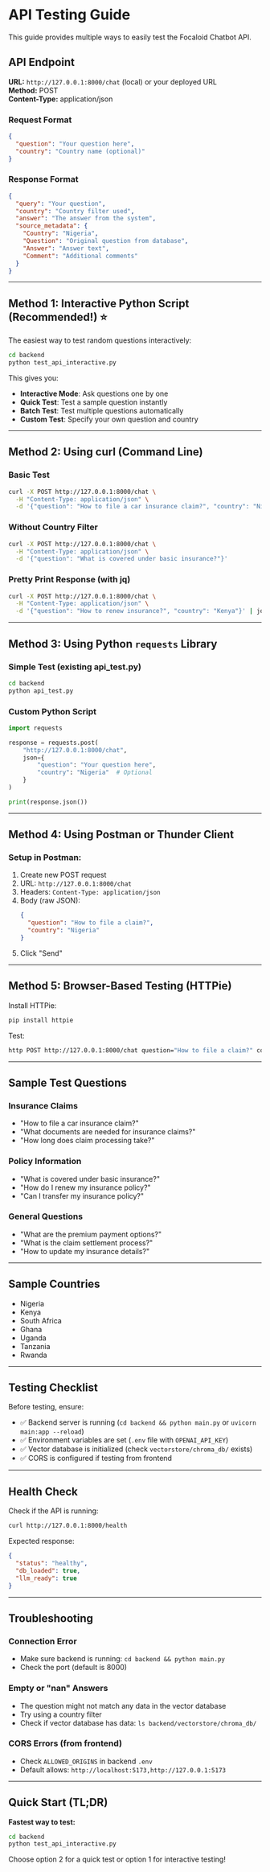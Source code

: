 # API Testing Guide

This guide provides multiple ways to easily test the Focaloid Chatbot API.

## API Endpoint

**URL:** `http://127.0.0.1:8000/chat` (local) or your deployed URL  
**Method:** POST  
**Content-Type:** application/json

### Request Format
```json
{
  "question": "Your question here",
  "country": "Country name (optional)"
}
```

### Response Format
```json
{
  "query": "Your question",
  "country": "Country filter used",
  "answer": "The answer from the system",
  "source_metadata": {
    "Country": "Nigeria",
    "Question": "Original question from database",
    "Answer": "Answer text",
    "Comment": "Additional comments"
  }
}
```

---

## Method 1: Interactive Python Script (Recommended!) ⭐

The easiest way to test random questions interactively:

```bash
cd backend
python test_api_interactive.py
```

This gives you:
- **Interactive Mode**: Ask questions one by one
- **Quick Test**: Test a sample question instantly
- **Batch Test**: Test multiple questions automatically
- **Custom Test**: Specify your own question and country

---

## Method 2: Using curl (Command Line)

### Basic Test
```bash
curl -X POST http://127.0.0.1:8000/chat \
  -H "Content-Type: application/json" \
  -d '{"question": "How to file a car insurance claim?", "country": "Nigeria"}'
```

### Without Country Filter
```bash
curl -X POST http://127.0.0.1:8000/chat \
  -H "Content-Type: application/json" \
  -d '{"question": "What is covered under basic insurance?"}'
```

### Pretty Print Response (with jq)
```bash
curl -X POST http://127.0.0.1:8000/chat \
  -H "Content-Type: application/json" \
  -d '{"question": "How to renew insurance?", "country": "Kenya"}' | jq
```

---

## Method 3: Using Python `requests` Library

### Simple Test (existing api_test.py)
```bash
cd backend
python api_test.py
```

### Custom Python Script
```python
import requests

response = requests.post(
    "http://127.0.0.1:8000/chat",
    json={
        "question": "Your question here",
        "country": "Nigeria"  # Optional
    }
)

print(response.json())
```

---

## Method 4: Using Postman or Thunder Client

### Setup in Postman:
1. Create new POST request
2. URL: `http://127.0.0.1:8000/chat`
3. Headers: `Content-Type: application/json`
4. Body (raw JSON):
   ```json
   {
     "question": "How to file a claim?",
     "country": "Nigeria"
   }
   ```
5. Click "Send"

---

## Method 5: Browser-Based Testing (HTTPie)

Install HTTPie:
```bash
pip install httpie
```

Test:
```bash
http POST http://127.0.0.1:8000/chat question="How to file a claim?" country="Nigeria"
```

---

## Sample Test Questions

### Insurance Claims
- "How to file a car insurance claim?"
- "What documents are needed for insurance claims?"
- "How long does claim processing take?"

### Policy Information
- "What is covered under basic insurance?"
- "How do I renew my insurance policy?"
- "Can I transfer my insurance policy?"

### General Questions
- "What are the premium payment options?"
- "What is the claim settlement process?"
- "How to update my insurance details?"

---

## Sample Countries
- Nigeria
- Kenya
- South Africa
- Ghana
- Uganda
- Tanzania
- Rwanda

---

## Testing Checklist

Before testing, ensure:
- ✅ Backend server is running (`cd backend && python main.py` or `uvicorn main:app --reload`)
- ✅ Environment variables are set (`.env` file with `OPENAI_API_KEY`)
- ✅ Vector database is initialized (check `vectorstore/chroma_db/` exists)
- ✅ CORS is configured if testing from frontend

---

## Health Check

Check if the API is running:
```bash
curl http://127.0.0.1:8000/health
```

Expected response:
```json
{
  "status": "healthy",
  "db_loaded": true,
  "llm_ready": true
}
```

---

## Troubleshooting

### Connection Error
- Make sure backend is running: `cd backend && python main.py`
- Check the port (default is 8000)

### Empty or "nan" Answers
- The question might not match any data in the vector database
- Try using a country filter
- Check if vector database has data: `ls backend/vectorstore/chroma_db/`

### CORS Errors (from frontend)
- Check `ALLOWED_ORIGINS` in backend `.env`
- Default allows: `http://localhost:5173,http://127.0.0.1:5173`

---

## Quick Start (TL;DR)

**Fastest way to test:**
```bash
cd backend
python test_api_interactive.py
```

Choose option 2 for a quick test or option 1 for interactive testing!


